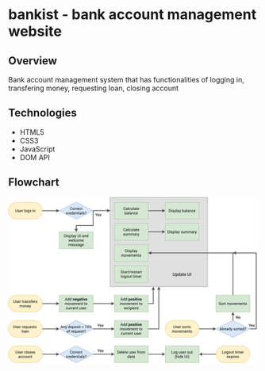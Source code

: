 # bankist - bank account management website

## Overview
Bank account management system that has functionalities of logging in, transfering money, requesting loan, closing account

## Technologies
- HTML5
- CSS3
- JavaScript
- DOM API

## Flowchart
![](Bankist-flowchart.png)
